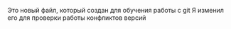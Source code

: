 Это новый файл, который создан для обучения работы с git
Я изменил его для проверки работы конфликтов версий
